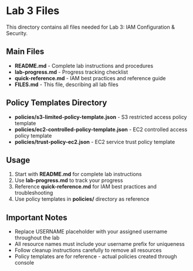 # Lab 3 Files

This directory contains all files needed for Lab 3: IAM Configuration & Security.

## Main Files

- **README.md** - Complete lab instructions and procedures
- **lab-progress.md** - Progress tracking checklist
- **quick-reference.md** - IAM best practices and reference guide
- **FILES.md** - This file, describing all lab files

## Policy Templates Directory

- **policies/s3-limited-policy-template.json** - S3 restricted access policy template
- **policies/ec2-controlled-policy-template.json** - EC2 controlled access policy template
- **policies/trust-policy-ec2.json** - EC2 service trust policy template

## Usage

1. Start with **README.md** for complete lab instructions
2. Use **lab-progress.md** to track your progress
3. Reference **quick-reference.md** for IAM best practices and troubleshooting
4. Use policy templates in **policies/** directory as reference

## Important Notes

- Replace USERNAME placeholder with your assigned username throughout the lab
- All resource names must include your username prefix for uniqueness
- Follow cleanup instructions carefully to remove all resources
- Policy templates are for reference - actual policies created through console

